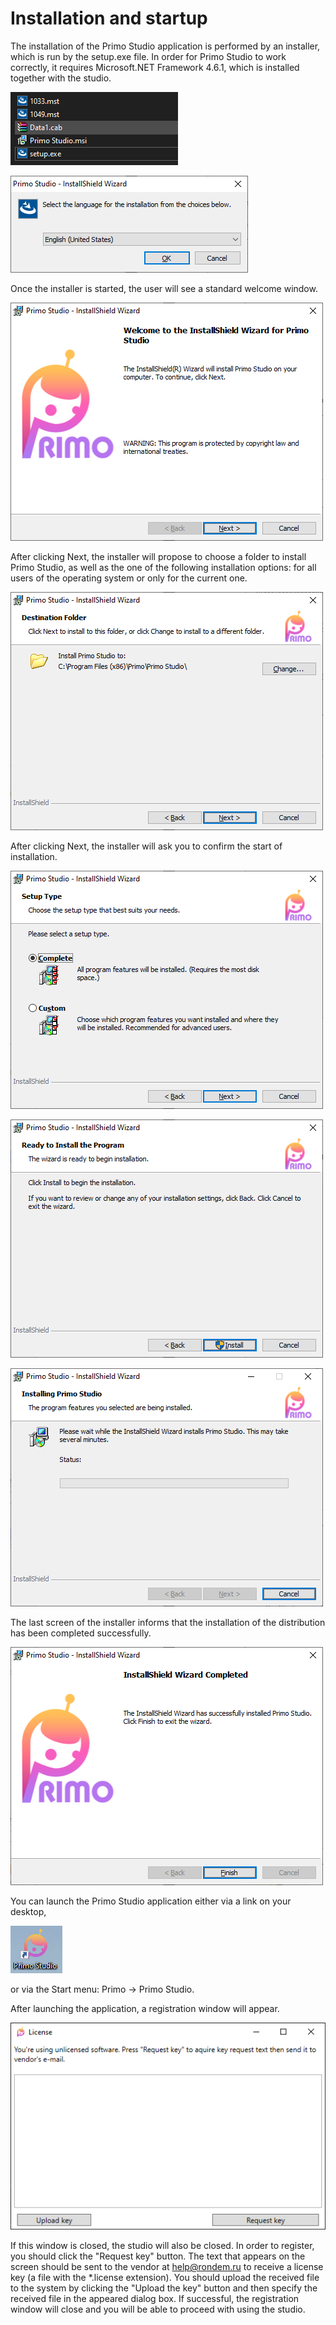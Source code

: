 # Installation and startup

The installation of the Primo Studio application is performed by an installer, which is run by the setup.exe file. In order for Primo Studio to work correctly, it requires Microsoft.NET Framework 4.6.1, which is installed together with the studio.

![](<../../.gitbook/assets/0 (60).png>)

![](<../../.gitbook/assets/1 (51).png>)

Once the installer is started, the user will see a standard welcome window.

![](<../../.gitbook/assets/2 (7).png>)

After clicking Next, the installer will propose to choose a folder to install Primo Studio, as well as the one of the following installation options: for all users of the operating system or only for the current one.

![](<../../.gitbook/assets/3 (11).png>)

After clicking Next, the installer will ask you to confirm the start of installation.

![](../../.gitbook/assets/4.png)

![](<../../.gitbook/assets/5 (3).png>)

![](<../../.gitbook/assets/6 (8).png>)

The last screen of the installer informs that the installation of the distribution has been completed successfully.

![](<../../.gitbook/assets/7 (6).png>)

You can launch the Primo Studio application either via a link on your desktop,

![](<../../.gitbook/assets/8 (7).png>)

or via the Start menu: Primo -> Primo Studio.

After launching the application, a registration window will appear.

![](<../../.gitbook/assets/9 (8).png>)

If this window is closed, the studio will also be closed. In order to register, you should click the "Request key" button. The text that appears on the screen should be sent to the vendor at [help@rondem.ru](mailto:help@rondem.ru) to receive a license key (a file with the \*.license extension). You should upload the received file to the system by clicking the "Upload the key" button and then specify the received file in the appeared dialog box. If successful, the registration window will close and you will be able to proceed with using the studio.
